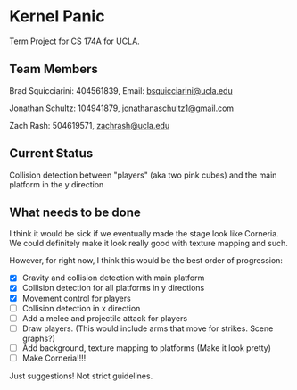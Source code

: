 # Kernel Panic

Term Project for CS 174A for UCLA. 

## Team Members

Brad Squicciarini: 404561839, Email: bsquicciarini@ucla.edu

Jonathan Schultz: 104941879, jonathanaschultz1@gmail.com 

Zach Rash: 504619571, zachrash@ucla.edu


## Current Status

Collision detection between "players" (aka two pink cubes) and the main platform in the y direction

## What needs to be done 

I think it would be sick if we eventually made the stage look like Corneria. We could definitely make it look 
really good with texture mapping and such.

However, for right now, I think this would be the best order of progression:

* [x] Gravity and collision detection with main platform
* [x] Collision detection for all platforms in y directions
* [x] Movement control for players
* [ ] Collision detection in x direction 
* [ ] Add a melee and projectile attack for players
* [ ] Draw players. (This would include arms that move for strikes. Scene graphs?) 
* [ ] Add background, texture mapping to platforms (Make it look pretty)
* [ ] Make Corneria!!!!

Just suggestions! Not strict guidelines.
